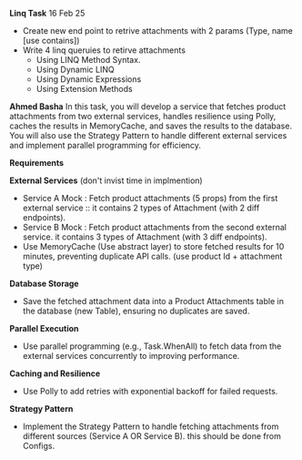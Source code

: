 __Linq Task__ 16 Feb 25
 - Create new end point to retrive attachments with 2 params (Type, name [use contains]) 
 - Write 4 linq queruies to retirve attachments
   - Using LINQ Method Syntax.
   - Using Dynamic LINQ
   - Using Dynamic Expressions
   - Using Extension Methods


__Ahmed Basha__
In this task, you will develop a service that fetches product attachments from two external services, handles resilience using Polly, caches the results in MemoryCache, and saves the results to the database. 
You will also use the Strategy Pattern to handle different external services and implement parallel programming for efficiency.

**Requirements**

__External Services__ (don't invist time in implmention)
- Service A Mock : Fetch product attachments (5 props) from the first external service :: it contains 2 types of Attachment (with 2 diff endpoints).
- Service B Mock : Fetch product attachments from the second external service. it contains 3 types of Attachment (with 3 diff endpoints).
 - Use MemoryCache (Use abstract layer) to store fetched results for 10 minutes, preventing duplicate API calls. (use product Id   + attachment type)

__Database Storage__
- Save the fetched attachment data into a Product Attachments table in the database (new Table), ensuring no duplicates are saved.

__Parallel Execution__
- Use parallel programming (e.g., Task.WhenAll) to fetch data from the external services concurrently to improving performance.

__Caching and Resilience__
 - Use Polly to add retries with exponential backoff for failed requests.

__Strategy Pattern__
- Implement the Strategy Pattern to handle fetching attachments from different sources (Service A OR Service B). this should be done from Configs.
